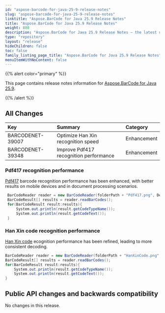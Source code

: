 ```yaml
---
id: "aspose-barcode-for-java-25-9-release-notes"
slug: "aspose-barcode-for-java-25-9-release-notes"
linktitle: "Aspose.BarCode for Java 25.9 Release Notes"
title: "Aspose.BarCode for Java 25.9 Release Notes"
weight: 880
description: "Aspose.BarCode for Java 25.9 Release Notes – the latest updates and fixes."
type: "repository"
layout: "release"
hideChildren: false
toc: false
family_listing_page_title: "Aspose.BarCode for Java 25.9 Release Notes"
menuItemWithNoContent: false
---
```


{{% alert color="primary" %}}

This page contains release notes information
for [Aspose.BarCode for Java 25.9](https://releases.aspose.com/barcode/java/25-9/).

{{% /alert %}}

## **All Changes**

| **Key**            | **Summary**                               | **Category** |
|:-------------------|:------------------------------------------|:-------------|
| BARCODENET-39007   | Optimize Han Xin recognition speed        | Enhancement  |
| BARCODENET-39348   | Improve Pdf417 recognition performance    | Enhancement  |

### Pdf417 recognition performance

[Pdf417](https://en.wikipedia.org/wiki/PDF417) barcode recognition performance has been enhanced, with better results on mobile devices and in document processing scenarios.

```cs
 BarCodeReader reader = new BarCodeReader(folderPath + "Pdf417.png", DecodeType.PDF_417, DecodeType.COMPACT_PDF_417);
 BarCodeResult[] results = reader.readBarCodes();
 for(BarCodeResult result:results){
     System.out.println(result.getCodeTypeName());
     System.out.println(result.getCodeText());
 }
```

### Han Xin code recognition performance

[Han Xin code](https://en.wikipedia.org/wiki/Han_Xin_code) ecognition performance has been refined, leading to more consistent decoding.

```cs
BarCodeReader reader = new BarCodeReader(folderPath + "HanXinCode.png", DecodeType.HAN_XIN);
BarCodeResult[] results = reader.readBarCodes();
for(BarCodeResult result:results){
    System.out.println(result.getCodeTypeName());
    System.out.println(result.getCodeText());
}
```

## Public API changes and backwards compatibility

No changes in this release.
